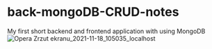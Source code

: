 # back-mongoDB-CRUD-notes
My first short backend and frontend application with using MongoDB
![Opera Zrzut ekranu_2021-11-18_105035_localhost](https://user-images.githubusercontent.com/77500425/142391977-42fecde6-f4a4-42e6-b421-da128b2a4842.png)
